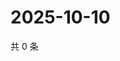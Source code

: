 # 2025-10-10

共 0 条

<!-- BEGIN ZHIHUQUESTIONS -->
<!-- 最后更新时间 Fri Oct 10 2025 15:11:46 GMT+0800 (China Standard Time) -->

<!-- END ZHIHUQUESTIONS -->
